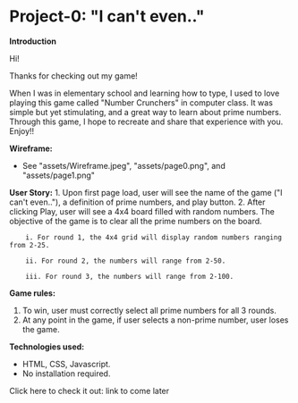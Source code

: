 # Project-0: "I can't even.." 

**Introduction**

Hi!

Thanks for checking out my game! 

When I was in elementary school and learning how to type, I used to love playing this game called "Number Crunchers" in computer class. It was simple but yet stimulating, and a great way to learn about prime numbers. Through this game, I hope to recreate and share that  experience with you. Enjoy!!


**Wireframe:**
 - See "assets/Wireframe.jpeg", "assets/page0.png", and "assets/page1.png"


**User Story:** 
    1. Upon first page load, user will see the name of the game ("I can't even.."), a definition of prime numbers, and play button.
    2. After clicking Play, user will see a 4x4 board filled with random numbers. The objective of the game is to clear all the prime numbers on the board.

        i. For round 1, the 4x4 grid will display random numbers ranging from 2-25. 

        ii. For round 2, the numbers will range from 2-50. 

        iii. For round 3, the numbers will range from 2-100.


**Game rules:**
1. To win, user must correctly select all prime numbers for all 3 rounds. 
2. At any point in the game, if user selects a non-prime number, user loses the game. 


**Technologies used:**
 - HTML, CSS, Javascript. 
 - No installation required. 

Click here to check it out: link to come later




